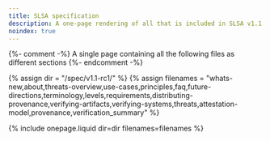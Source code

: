 ```yaml
---
title: SLSA specification
description: A one-page rendering of all that is included in SLSA v1.1 RC1.
noindex: true
---
```

{%- comment -%}
A single page containing all the following files as different sections
{%- endcomment -%}

{% assign dir = "/spec/v1.1-rc1/" %}
{% assign filenames = "whats-new,about,threats-overview,use-cases,principles,faq,future-directions,terminology,levels,requirements,distributing-provenance,verifying-artifacts,verifying-systems,threats,attestation-model,provenance,verification_summary" %}

{% include onepage.liquid dir=dir filenames=filenames %}
